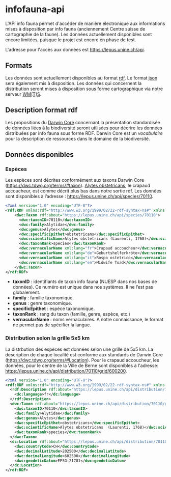 # infofauna-api
L'API info fauna permet d'accéder de manière électronique aux informations mises à disposition par info fauna (anciennement Centre suisse de cartographie de la faune). Les données actuellement disponibles sont encore limitées, puisque le projet est encore en phase de test.

L'adresse pour l'accès aux données est https://lepus.unine.ch/api.

## Formats
Les données sont actuellement disponibles au format [rdf](https://www.w3.org/RDF/). Le format [json](https://www.json.org/) sera également mis à disposition. Les données qui concernent la distribution seront mises à disposition sous forme cartographique via notre serveur [WM(T)S](https://fr.wikipedia.org/wiki/Web_Map_Tile_Service).

## Description format rdf
Les propositions du [Darwin Core](http://rs.tdwg.org/dwc/) concernant la présentation standardisée de données liées à la biodiversité seront utilisées pour décrire les données distribuées par info fauna sous forme RDF. Darwin Core est un _vocabulaire_ pour la description de ressources dans le domaine de la biodiversité.

## Données disponibles
### Espèces
Les espèces sont décrites conformément aux taxons Darwin Core (https://dwc.tdwg.org/terms/#taxon). [Alytes obstetricans](https://lepus.unine.ch/carto/index.php?nuesp=70110&rivieres=on&lacs=on&hillsh=on&data=on&year=2000), le crapaud accoucheur, est comme décrit plus bas dans notre sortie rdf. Les données sont disponibles à l’adresse : https://lepus.unine.ch/api/species/70110.

```rdf
<?xml version="1.0" encoding="UTF-8"?>
<rdf:RDF xmlns:rdf="http://www.w3.org/1999/02/22-rdf-syntax-ns#" xmlns:dwc="http://rs.tdwg.org/dwc/terms/">
    <dwc:Taxon rdf:about="https://lepus.unine.ch/api/species/70110">
      <dwc:taxonID>70110</dwc:taxonID>
      <dwc:family>Alytidae</dwc:family>
      <dwc:genus>Alytes</dwc:genus>
      <dwc:specificEpithet>obstetricans</dwc:specificEpithet>
      <dwc:scientificName>Alytes obstetricans (Laurenti, 1768)</dwc:scientificName>
      <dwc:taxonRank>species</dwc:taxonRank>
      <dwc:vernacularName xml:lang="fr">Crapaud accoucheur</dwc:vernacularName>
      <dwc:vernacularName xml:lang="de">Geburtshelferkröte</dwc:vernacularName>
      <dwc:vernacularName xml:lang="it">Rospo ostetrico</dwc:vernacularName>
      <dwc:vernacularName xml:lang="en">Midwife Toad</dwc:vernacularName>
    </dwc:Taxon>
</rdf:RDF>
```

* __taxonID__ : identifiants de taxon info fauna (NUESP dans nos bases de données). Ce numéro est unique dans nos systèmes. Il ne l’est pas globalement.
* __family__ : famille taxonomique.
* __genus__ : genre taxonomique.
* __specificEpithet__ : espèce taxonomique.
* __taxonRank__ : rang du taxon (famille, genre, espèce, etc.)
* __vernacularName__ : noms vernaculaires. A notre connaissance, le format ne permet pas de spécifier la langue.

### Distribution selon la grille 5x5 km
La distrbution des espèces est données selon une grille de 5x5 km. La description de chaque localité est conforme aux standards de Darwin Core (https://dwc.tdwg.org/terms/#Location). Pour le crapaud accoucheur, les données, pour le centre de la Ville de Berne sont disponibles à l'adresse: https://lepus.unine.ch/api/distribution/70110/grid/600200.


```rdf
<?xml version="1.0" encoding="UTF-8"?>
<rdf:RDF xmlns:rdf="http://www.w3.org/1999/02/22-rdf-syntax-ns#" xmlns:dc="http://purl.org/dc/terms/" xmlns:dwc="http://rs.tdwg.org/dwc/terms/">
  <rdf:Description rdf:about="https://lepus.unine.ch/api/distribution/70110/grid/600200">
    <dc:language>fr</dc:language>
  </rdf:Description>
  <dwc:Taxon rdf:about="https://lepus.unine.ch/api/distribution/70110/grid/600200">
    <dwc:taxonID>70110</dwc:taxonID>
    <dwc:family>Alytidae</dwc:family>
    <dwc:genus>Alytes</dwc:genus>
    <dwc:specificEpithet>obstetricans</dwc:specificEpithet>
    <dwc:scientificName>Alytes obstetricans  (Laurenti, 1768)</dwc:scientificName>
    <dwc:taxonRank>species</dwc:taxonRank>
  </dwc:Taxon>
  <dc:Location rdf:about="https://lepus.unine.ch/api/distribution/70110/grid/600200">
    <dwc:countryCode>CH</dwc:countryCode>
    <dwc:decimalLatitude>202500</dwc:decimalLatitude>
    <dwc:decimalLongitude>602500</dwc:decimalLongitude>
    <dwc:geodeticDatum>EPSG:21781</dwc:geodeticDatum>
  </dc:Location>
</rdf:RDF>
```
